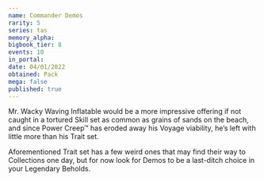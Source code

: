 ```yaml
---
name: Commander Demos
rarity: 5
series: tas
memory_alpha:
bigbook_tier: 8
events: 10
in_portal:
date: 04/01/2022
obtained: Pack
mega: false
published: true
---
```


Mr. Wacky Waving Inflatable would be a more impressive offering if not caught in a tortured Skill set as common as grains of sands on the beach, and since Power Creep™ has eroded away his Voyage viability, he’s left with little more than his Trait set. 

Aforementioned Trait set has a few weird ones that may find their way to Collections one day, but for now look for Demos to be a last-ditch choice in your Legendary Beholds.
